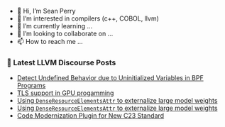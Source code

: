 - 👋 Hi, I’m Sean Perry
- 👀 I’m interested in compilers (c++, COBOL, llvm)
- 🌱 I’m currently learning ...
- 💞️ I’m looking to collaborate on ...
- 📫 How to reach me ...

<!---
s66perry/s66perry is a ✨ special ✨ repository because its `README.md` (this file) appears on your GitHub profile.
You can click the Preview link to take a look at your changes.
--->
### 📕 Latest LLVM Discourse Posts

<!-- DISCOURSE-LLVM:START -->
- [Detect Undefined Behavior due to Uninitialized Variables in BPF Programs](https://discourse.llvm.org/t/detect-undefined-behavior-due-to-uninitialized-variables-in-bpf-programs/84116#post_5)
- [TLS support in GPU progamming](https://discourse.llvm.org/t/tls-support-in-gpu-progamming/84175#post_1)
- [Using `DenseResourceElementsAttr` to externalize large model weights](https://discourse.llvm.org/t/using-denseresourceelementsattr-to-externalize-large-model-weights/84173#post_3)
- [Using `DenseResourceElementsAttr` to externalize large model weights](https://discourse.llvm.org/t/using-denseresourceelementsattr-to-externalize-large-model-weights/84173#post_2)
- [Code Modernization Plugin for New C23 Standard](https://discourse.llvm.org/t/code-modernization-plugin-for-new-c23-standard/84139#post_5)
<!-- DISCOURSE-LLVM:END -->
